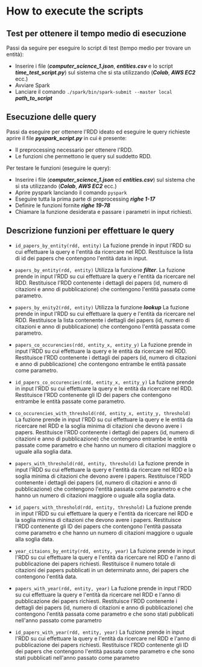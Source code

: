 # How to execute the scripts

## Test per ottenere il tempo medio di esecuzione

Passi da seguire per eseguire lo script di test (tempo medio per trovare un entità):

-   Inserire i file (**_computer_science_1.json_**, **_entities.csv_** e lo script **_time_test_script.py_**) sul sistema che si sta utilizzando (**_Colab_**, **_AWS EC2_** ecc.)
-   Avviare Spark
-   Lanciare il comando `./spark/bin/spark-submit --master local `**_path_to_script_**

## Esecuzione delle query

Passi da eseguire per ottenere l'RDD ideato ed eseguire le query richieste aprire il file **_pyspark_script.py_** in cui è presente:

-   Il preprocessing necessario per ottenere l'RDD.
-   Le funzioni che permettono le query sul suddetto RDD.

Per testare le funzioni (eseguire le query):

-   Inserire i file (**_computer_science_1.json_** ed **_entities.csv_**) sul sistema che si sta utilizzando (**_Colab_**, **_AWS EC2_** ecc.)
-   Aprire pyspark lanciando il comando `pyspark`
-   Eseguire tutta la prima parte di preprocessing **_righe 1-17_**
-   Definire le funzioni fornite **_righe 19-78_**
-   Chiamare la funzione desiderata e passare i parametri in input richiesti.

## Descrizione funzioni per effettuare le query

-   `id_papers_by_entity(rdd, entity)`
    La fuzione prende in input l'RDD su cui effettuare la query e l'entità da ricercare nel RDD.
    Restituisce la lista di id dei papers che contengono l'entità data in input.

-   `papers_by_entity(rdd, entity)`
    Utilizza la funzione **_filter_**.
    La fuzione prende in input l'RDD su cui effettuare la query e l'entità da ricercare nel RDD.
    Restituisce l'RDD contenente i dettagli dei papers (id, numero di citazioni e anno di pubblicazione) che contengono l'entità passata come parametro.

-   `papers_by_enity2(rdd, entity)`
    Utilizza la funzione **_lookup_**
    La fuzione prende in input l'RDD su cui effettuare la query e l'entità da ricercare nel RDD.
    Restituisce la lista contenente i dettagli dei papers (id, numero di citazioni e anno di pubblicazione) che contengono l'entità passata come parametro.

-   `papers_co_occurencies(rdd, entity_x, entity_y)`
    La fuzione prende in input l'RDD su cui effettuare la query e le entità da ricercare nel RDD.
    Restituisce l'RDD contenente i dettagli dei papers (id, numero di citazioni e anno di pubblicazione) che contengono entrambe le entità passate come parametro.

-   `id_papers_co_occurencies(rdd, entity_x, entity_y)`
    La fuzione prende in input l'RDD su cui effettuare la query e le entità da ricercare nel RDD.
    Restituisce l'RDD contenente gli ID dei papers che contengono entrambe le entità passate come parametro.

-   `co_occurencies_with_threshold(rdd, entity_x, entity_y, threshold)`
    La fuzione prende in input l'RDD su cui effettuare la query e le entità da ricercare nel RDD e la soglia minima di citazioni che devono avere i papers.
    Restituisce l'RDD contenente i dettagli dei papers (id, numero di citazioni e anno di pubblicazione) che contengono entrambe le entità passate come parametro e che hanno un numero di citazioni maggiore o uguale alla soglia data.

-   `papers_with_threshold(rdd, entity, threshold)`
    La fuzione prende in input l'RDD su cui effettuare la query e l'entità da ricercare nel RDD e la soglia minima di citazioni che devono avere i papers.
    Restituisce l'RDD contenente i dettagli dei papers (id, numero di citazioni e anno di pubblicazione) che contengono l'entità passata come parametro e che hanno un numero di citazioni maggiore o uguale alla soglia data.

-   `id_papers_with_threshold(rdd, entity, threshold)`
    La fuzione prende in input l'RDD su cui effettuare la query e l'entità da ricercare nel RDD e la soglia minima di citazioni che devono avere i papers.
    Restituisce l'RDD contenente gli ID dei papers che contengono l'entità passata come parametro e che hanno un numero di citazioni maggiore o uguale alla soglia data.

-   `year_citaions_by_entity(rdd, entity, year)`
    La fuzione prende in input l'RDD su cui effettuare la query e l'entità da ricercare nel RDD e l'anno di pubblicazione dei papers richiesti.
    Restituisce il numero totale di citazioni dei papers pubblicati in un determinato anno, dei papers che contengono l'entità data.

-   `papers_with_year(rdd, entity, year)`
    La fuzione prende in input l'RDD su cui effettuare la query e l'entità da ricercare nel RDD e l'anno di pubblicazione dei papers richiesti.
    Restituisce l'RDD contenente i dettagli dei papers (id, numero di citazioni e anno di pubblicazione) che contengono l'entità passata come parametro e che sono stati pubblicati nell'anno passato come parametro

-   `id_papers_with_year(rdd, entity, year)`
    La fuzione prende in input l'RDD su cui effettuare la query e l'entità da ricercare nel RDD e l'anno di pubblicazione dei papers richiesti.
    Restituisce l'RDD contenente gli ID dei papers che contengono l'entità passata come parametro e che sono stati pubblicati nell'anno passato come parametro

